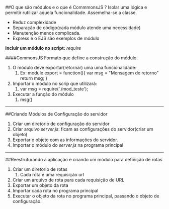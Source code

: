 ##O que são módulos e o que é CommmonsJS ?
Isolar uma lógica e permitir rutilizar aquela funcionalidade.
Assemelha-se a classe.
* Reduz complexidade
* Separação de código(cada módulo atende uma necessidade)
* Manutenção menos complicada.
* Express e o EJS são exemplos de módulo

**Incluir um módulo no script:** *require*

####CommonsJS
Formato que define a construção do módulo.

1. O módulo deve exportar(retornar) uma uma funcionalidade: 
   1. Ex: module.export = function(){
        var msg = "Mensagem de retorno"
        return msg;
    }
2. Importar o módulo no scrip que utilizará:
   1. var msg = require('./mod_teste');
3. Executar a função do módulo
   1. msg()

---
##Criando Módulos de Configuração do servidor
1. Criar um diretorio de configuração do servidor
2. Criar arquivo *server.js*: ficam as configurações do servidor(criar um objeto)
3. Exportar o objeto com as informações do servidor.
4. Importar o módulo do *server.js* na programa principal

---
##Reestruturando a aplicação e criando um módulo para definição de rotas
1. Criar um diretorio de rotas
   1. Cada rota é uma requisição url
2. Criar um arquivo de rota para cada requisição de URL
3. Exportar um objeto da rota
4. Importar cada rota no programa principal
5. Executar o objeto da rota no programa principal, passando o objeto de configuração.
